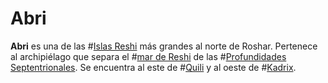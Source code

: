 # Abri

**Abri** es una de las #[Islas Reshi](locations/reshi-isles) más grandes al norte de Roshar. Pertenece al archipiélago que separa el #[mar de Reshi](locations/reshi-sea) de las #[Profundidades Septentrionales](locations/northern-depths). Se encuentra al este de #[Quili](locations/quili) y al oeste de #[Kadrix](locations/kadrix). 
